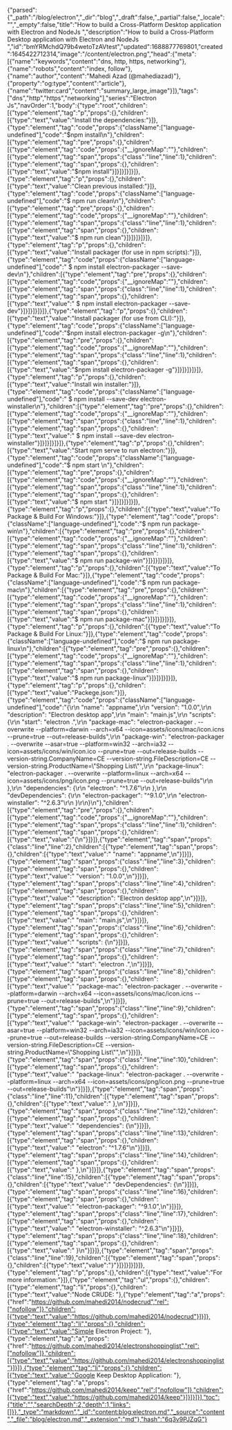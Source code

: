 {"parsed":{"_path":"/blog/electron","_dir":"blog","_draft":false,"_partial":false,"_locale":"","_empty":false,"title":"How to build a Cross-Platform Desktop application with Electron and NodeJs ","description":"How to build a Cross-Platform Desktop application with Electron and NodeJs ","id":"bmYRMchdQ79b4wetoTzAVtest","updated":1688877769801,"created":1645422712314,"image":"/content/electron.png","head":{"meta":[{"name":"keywords","content":"dns, http, https, networking"},{"name":"robots","content":"index, follow"},{"name":"author","content":"Mahedi Azad (@mahediazad)"},{"property":"og:type","content":"article"},{"name":"twitter:card","content":"summary_large_image"}]},"tags":["dns","http","https","networking"],"series":"Electron Js","navOrder":1,"body":{"type":"root","children":[{"type":"element","tag":"p","props":{},"children":[{"type":"text","value":"Install the dependencies:"}]},{"type":"element","tag":"code","props":{"className":["language-undefined"],"code":"$npm install\n"},"children":[{"type":"element","tag":"pre","props":{},"children":[{"type":"element","tag":"code","props":{"__ignoreMap":""},"children":[{"type":"element","tag":"span","props":{"class":"line","line":1},"children":[{"type":"element","tag":"span","props":{},"children":[{"type":"text","value":"$npm install"}]}]}]}]}]},{"type":"element","tag":"p","props":{},"children":[{"type":"text","value":"Clean previous installed:"}]},{"type":"element","tag":"code","props":{"className":["language-undefined"],"code":"$ npm run clean\n"},"children":[{"type":"element","tag":"pre","props":{},"children":[{"type":"element","tag":"code","props":{"__ignoreMap":""},"children":[{"type":"element","tag":"span","props":{"class":"line","line":1},"children":[{"type":"element","tag":"span","props":{},"children":[{"type":"text","value":"$ npm run clean"}]}]}]}]}]},{"type":"element","tag":"p","props":{},"children":[{"type":"text","value":"Install packager (for use in npm scripts):"}]},{"type":"element","tag":"code","props":{"className":["language-undefined"],"code":" $ npm install electron-packager --save-dev\n"},"children":[{"type":"element","tag":"pre","props":{},"children":[{"type":"element","tag":"code","props":{"__ignoreMap":""},"children":[{"type":"element","tag":"span","props":{"class":"line","line":1},"children":[{"type":"element","tag":"span","props":{},"children":[{"type":"text","value":" $ npm install electron-packager --save-dev"}]}]}]}]}]},{"type":"element","tag":"p","props":{},"children":[{"type":"text","value":"Install packager (for use from CLI):"}]},{"type":"element","tag":"code","props":{"className":["language-undefined"],"code":"$npm install electron-packager -g\n"},"children":[{"type":"element","tag":"pre","props":{},"children":[{"type":"element","tag":"code","props":{"__ignoreMap":""},"children":[{"type":"element","tag":"span","props":{"class":"line","line":1},"children":[{"type":"element","tag":"span","props":{},"children":[{"type":"text","value":"$npm install electron-packager -g"}]}]}]}]}]},{"type":"element","tag":"p","props":{},"children":[{"type":"text","value":"Install win installer:"}]},{"type":"element","tag":"code","props":{"className":["language-undefined"],"code":" $ npm install --save-dev electron-winstaller\n"},"children":[{"type":"element","tag":"pre","props":{},"children":[{"type":"element","tag":"code","props":{"__ignoreMap":""},"children":[{"type":"element","tag":"span","props":{"class":"line","line":1},"children":[{"type":"element","tag":"span","props":{},"children":[{"type":"text","value":" $ npm install --save-dev electron-winstaller"}]}]}]}]}]},{"type":"element","tag":"p","props":{},"children":[{"type":"text","value":"Start npm serve to run electron:"}]},{"type":"element","tag":"code","props":{"className":["language-undefined"],"code":"$ npm start \n"},"children":[{"type":"element","tag":"pre","props":{},"children":[{"type":"element","tag":"code","props":{"__ignoreMap":""},"children":[{"type":"element","tag":"span","props":{"class":"line","line":1},"children":[{"type":"element","tag":"span","props":{},"children":[{"type":"text","value":"$ npm start "}]}]}]}]}]},{"type":"element","tag":"p","props":{},"children":[{"type":"text","value":"To Package & Build For Windows:"}]},{"type":"element","tag":"code","props":{"className":["language-undefined"],"code":"$ npm run package-win\n"},"children":[{"type":"element","tag":"pre","props":{},"children":[{"type":"element","tag":"code","props":{"__ignoreMap":""},"children":[{"type":"element","tag":"span","props":{"class":"line","line":1},"children":[{"type":"element","tag":"span","props":{},"children":[{"type":"text","value":"$ npm run package-win"}]}]}]}]}]},{"type":"element","tag":"p","props":{},"children":[{"type":"text","value":"To Package & Build  For Mac:"}]},{"type":"element","tag":"code","props":{"className":["language-undefined"],"code":"$ npm run package-mac\n"},"children":[{"type":"element","tag":"pre","props":{},"children":[{"type":"element","tag":"code","props":{"__ignoreMap":""},"children":[{"type":"element","tag":"span","props":{"class":"line","line":1},"children":[{"type":"element","tag":"span","props":{},"children":[{"type":"text","value":"$ npm run package-mac"}]}]}]}]}]},{"type":"element","tag":"p","props":{},"children":[{"type":"text","value":"To Package & Build  For Linux:"}]},{"type":"element","tag":"code","props":{"className":["language-undefined"],"code":"$ npm run package-linux\n"},"children":[{"type":"element","tag":"pre","props":{},"children":[{"type":"element","tag":"code","props":{"__ignoreMap":""},"children":[{"type":"element","tag":"span","props":{"class":"line","line":1},"children":[{"type":"element","tag":"span","props":{},"children":[{"type":"text","value":"$ npm run package-linux"}]}]}]}]}]},{"type":"element","tag":"p","props":{},"children":[{"type":"text","value":"Packege.json:"}]},{"type":"element","tag":"code","props":{"className":["language-undefined"],"code":"{\r\n  \"name\": \"appname\",\r\n  \"version\": \"1.0.0\",\r\n  \"description\": \"Electron desktop app\",\r\n  \"main\": \"main.js\",\r\n  \"scripts\": {\r\n    \"start\": \"electron .\",\r\n    \"package-mac\": \"electron-packager . --overwrite --platform=darwin --arch=x64 --icon=assets/icons/mac/icon.icns --prune=true --out=release-builds\",\r\n    \"package-win\": \"electron-packager . --overwrite --asar=true --platform=win32 --arch=ia32 --icon=assets/icons/win/icon.ico --prune=true --out=release-builds --version-string.CompanyName=CE --version-string.FileDescription=CE --version-string.ProductName=\\\"Shopping List\\\"\",\r\n    \"package-linux\": \"electron-packager . --overwrite --platform=linux --arch=x64 --icon=assets/icons/png/icon.png --prune=true --out=release-builds\"\r\n  },\r\n  \"dependencies\": {\r\n    \"electron\": \"^1.7.6\"\r\n  },\r\n  \"devDependencies\": {\r\n    \"electron-packager\": \"^9.1.0\",\r\n    \"electron-winstaller\": \"^2.6.3\"\r\n  }\r\n}\n"},"children":[{"type":"element","tag":"pre","props":{},"children":[{"type":"element","tag":"code","props":{"__ignoreMap":""},"children":[{"type":"element","tag":"span","props":{"class":"line","line":1},"children":[{"type":"element","tag":"span","props":{},"children":[{"type":"text","value":"{\n"}]}]},{"type":"element","tag":"span","props":{"class":"line","line":2},"children":[{"type":"element","tag":"span","props":{},"children":[{"type":"text","value":"  \"name\": \"appname\",\n"}]}]},{"type":"element","tag":"span","props":{"class":"line","line":3},"children":[{"type":"element","tag":"span","props":{},"children":[{"type":"text","value":"  \"version\": \"1.0.0\",\n"}]}]},{"type":"element","tag":"span","props":{"class":"line","line":4},"children":[{"type":"element","tag":"span","props":{},"children":[{"type":"text","value":"  \"description\": \"Electron desktop app\",\n"}]}]},{"type":"element","tag":"span","props":{"class":"line","line":5},"children":[{"type":"element","tag":"span","props":{},"children":[{"type":"text","value":"  \"main\": \"main.js\",\n"}]}]},{"type":"element","tag":"span","props":{"class":"line","line":6},"children":[{"type":"element","tag":"span","props":{},"children":[{"type":"text","value":"  \"scripts\": {\n"}]}]},{"type":"element","tag":"span","props":{"class":"line","line":7},"children":[{"type":"element","tag":"span","props":{},"children":[{"type":"text","value":"    \"start\": \"electron .\",\n"}]}]},{"type":"element","tag":"span","props":{"class":"line","line":8},"children":[{"type":"element","tag":"span","props":{},"children":[{"type":"text","value":"    \"package-mac\": \"electron-packager . --overwrite --platform=darwin --arch=x64 --icon=assets/icons/mac/icon.icns --prune=true --out=release-builds\",\n"}]}]},{"type":"element","tag":"span","props":{"class":"line","line":9},"children":[{"type":"element","tag":"span","props":{},"children":[{"type":"text","value":"    \"package-win\": \"electron-packager . --overwrite --asar=true --platform=win32 --arch=ia32 --icon=assets/icons/win/icon.ico --prune=true --out=release-builds --version-string.CompanyName=CE --version-string.FileDescription=CE --version-string.ProductName=\\\"Shopping List\\\"\",\n"}]}]},{"type":"element","tag":"span","props":{"class":"line","line":10},"children":[{"type":"element","tag":"span","props":{},"children":[{"type":"text","value":"    \"package-linux\": \"electron-packager . --overwrite --platform=linux --arch=x64 --icon=assets/icons/png/icon.png --prune=true --out=release-builds\"\n"}]}]},{"type":"element","tag":"span","props":{"class":"line","line":11},"children":[{"type":"element","tag":"span","props":{},"children":[{"type":"text","value":"  },\n"}]}]},{"type":"element","tag":"span","props":{"class":"line","line":12},"children":[{"type":"element","tag":"span","props":{},"children":[{"type":"text","value":"  \"dependencies\": {\n"}]}]},{"type":"element","tag":"span","props":{"class":"line","line":13},"children":[{"type":"element","tag":"span","props":{},"children":[{"type":"text","value":"    \"electron\": \"^1.7.6\"\n"}]}]},{"type":"element","tag":"span","props":{"class":"line","line":14},"children":[{"type":"element","tag":"span","props":{},"children":[{"type":"text","value":"  },\n"}]}]},{"type":"element","tag":"span","props":{"class":"line","line":15},"children":[{"type":"element","tag":"span","props":{},"children":[{"type":"text","value":"  \"devDependencies\": {\n"}]}]},{"type":"element","tag":"span","props":{"class":"line","line":16},"children":[{"type":"element","tag":"span","props":{},"children":[{"type":"text","value":"    \"electron-packager\": \"^9.1.0\",\n"}]}]},{"type":"element","tag":"span","props":{"class":"line","line":17},"children":[{"type":"element","tag":"span","props":{},"children":[{"type":"text","value":"    \"electron-winstaller\": \"^2.6.3\"\n"}]}]},{"type":"element","tag":"span","props":{"class":"line","line":18},"children":[{"type":"element","tag":"span","props":{},"children":[{"type":"text","value":"  }\n"}]}]},{"type":"element","tag":"span","props":{"class":"line","line":19},"children":[{"type":"element","tag":"span","props":{},"children":[{"type":"text","value":"}"}]}]}]}]}]},{"type":"element","tag":"p","props":{},"children":[{"type":"text","value":"For more information:"}]},{"type":"element","tag":"ul","props":{},"children":[{"type":"element","tag":"li","props":{},"children":[{"type":"text","value":"Node CRUDE: "},{"type":"element","tag":"a","props":{"href":"https://github.com/mahedi2014/nodecrud","rel":["nofollow"]},"children":[{"type":"text","value":"https://github.com/mahedi2014/nodecrud"}]}]},{"type":"element","tag":"li","props":{},"children":[{"type":"text","value":"Simple Electron Project: "},{"type":"element","tag":"a","props":{"href":"https://github.com/mahedi2014/electronshoppinglist","rel":["nofollow"]},"children":[{"type":"text","value":"https://github.com/mahedi2014/electronshoppinglist"}]}]},{"type":"element","tag":"li","props":{},"children":[{"type":"text","value":"Google Keep Desktop Application: "},{"type":"element","tag":"a","props":{"href":"https://github.com/mahedi2014/keep","rel":["nofollow"]},"children":[{"type":"text","value":"https://github.com/mahedi2014/keep"}]}]}]}],"toc":{"title":"","searchDepth":2,"depth":1,"links":[]}},"_type":"markdown","_id":"content:blog:electron.md","_source":"content","_file":"blog/electron.md","_extension":"md"},"hash":"6q3v9PJZqG"}